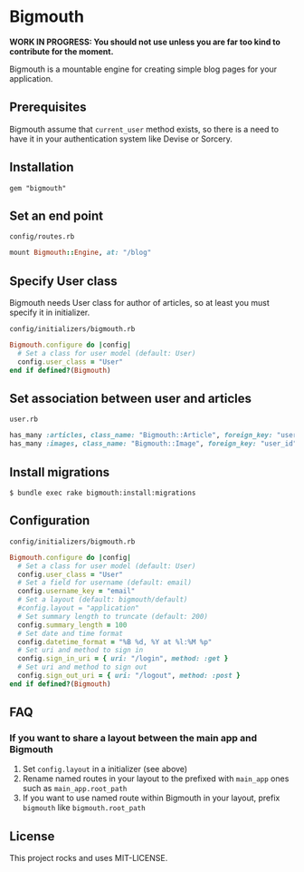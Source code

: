 # Bigmouth

**WORK IN PROGRESS: You should not use unless you are far too kind to contribute for the moment.**

Bigmouth is a mountable engine for creating simple blog pages for your application. 

## Prerequisites

Bigmouth assume that `current_user` method exists, so there is a need to have it in your authentication system like Devise or Sorcery.

## Installation

```text
gem "bigmouth"
```

## Set an end point

`config/routes.rb`

```ruby
mount Bigmouth::Engine, at: "/blog"
```

## Specify User class

Bigmouth needs User class for author of articles, so at least you must specify it in initializer.

`config/initializers/bigmouth.rb`

```ruby
Bigmouth.configure do |config|
  # Set a class for user model (default: User)
  config.user_class = "User"
end if defined?(Bigmouth)

```

## Set association between user and articles

`user.rb`

```ruby
has_many :articles, class_name: "Bigmouth::Article", foreign_key: "user_id"
has_many :images, class_name: "Bigmouth::Image", foreign_key: "user_id"
```

## Install migrations

```console
$ bundle exec rake bigmouth:install:migrations
```


## Configuration

`config/initializers/bigmouth.rb`

```ruby
Bigmouth.configure do |config|
  # Set a class for user model (default: User)
  config.user_class = "User"
  # Set a field for username (default: email)
  config.username_key = "email"
  # Set a layout (default: bigmouth/default)
  #config.layout = "application"
  # Set summary length to truncate (default: 200)
  config.summary_length = 100
  # Set date and time format
  config.datetime_format = "%B %d, %Y at %l:%M %p"
  # Set uri and method to sign in
  config.sign_in_uri = { uri: "/login", method: :get }
  # Set uri and method to sign out
  config.sign_out_uri = { uri: "/logout", method: :post }
end if defined?(Bigmouth)
```

## FAQ

### If you want to share a layout between the main app and Bigmouth

1. Set `config.layout` in a initializer (see above)
2. Rename named routes in your layout to the prefixed with `main_app` ones such as `main_app.root_path`
3. If you want to use named route within Bigmouth in your layout, prefix `bigmouth` like `bigmouth.root_path`

## License

This project rocks and uses MIT-LICENSE.

